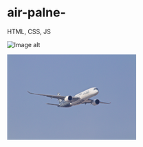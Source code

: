 # air-palne-

HTML, CSS, JS

![Image alt](https://github.com/DYA13/air-palne-/blob/main/plane.jpg)

<img src="plane.jpg" width="300">
